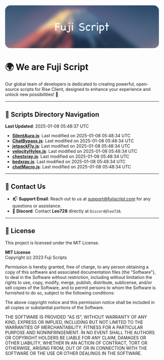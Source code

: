 ![Banner](.github/b.webp)

# 🌍 **We are Fuji Script**

Our global team of developers is dedicated to creating powerful, open-source scripts for Rise Client, designed to enhance your experience and unlock new possibilities! 🌟

---
<!-- SCRIPTS_NAVIGATION_START -->
## 📂 **Scripts Directory Navigation**

**Last Updated**: 2025-01-08 05:48:37 UTC

- **[SilentAura.js](scripts/SilentAura.js)**: Last modified on 2025-01-08 05:48:34 UTC
- **[ChatBypass.js](scripts/ChatBypass.js)**: Last modified on 2025-01-08 05:48:34 UTC
- **[jetpackFly.js](scripts/jetpackFly.js)**: Last modified on 2025-01-08 05:48:34 UTC
- **[velocityHylex.js](scripts/velocityHylex.js)**: Last modified on 2025-01-08 05:48:34 UTC
- **[chestxray.js](scripts/chestxray.js)**: Last modified on 2025-01-08 05:48:34 UTC
- **[bedxray.js](scripts/bedxray.js)**: Last modified on 2025-01-08 05:48:34 UTC
- **[chatMacro.js](scripts/chatMacro.js)**: Last modified on 2025-01-08 05:48:34 UTC

<!-- SCRIPTS_NAVIGATION_END -->

---

## 💬 **Contact Us**  
- 📬 **Support Email**: Reach out to us at [support@fujiscript.com](mailto:support@fujiscript.com) for any questions or assistance.  
- 💬 **Discord**: Contact **Leo728** directly at `Discord@leo728`.

---

## 📜 **License**

This project is licensed under the MIT License.  

**MIT License**  
Copyright (c) 2023 Fuji Scripts  

Permission is hereby granted, free of charge, to any person obtaining a copy of this software and associated documentation files (the "Software"), to deal in the Software without restriction, including without limitation the rights to use, copy, modify, merge, publish, distribute, sublicense, and/or sell copies of the Software, and to permit persons to whom the Software is furnished to do so, subject to the following conditions:  

The above copyright notice and this permission notice shall be included in all copies or substantial portions of the Software.  

THE SOFTWARE IS PROVIDED "AS IS", WITHOUT WARRANTY OF ANY KIND, EXPRESS OR IMPLIED, INCLUDING BUT NOT LIMITED TO THE WARRANTIES OF MERCHANTABILITY, FITNESS FOR A PARTICULAR PURPOSE AND NONINFRINGEMENT. IN NO EVENT SHALL THE AUTHORS OR COPYRIGHT HOLDERS BE LIABLE FOR ANY CLAIM, DAMAGES OR OTHER LIABILITY, WHETHER IN AN ACTION OF CONTRACT, TORT OR OTHERWISE, ARISING FROM, OUT OF OR IN CONNECTION WITH THE SOFTWARE OR THE USE OR OTHER DEALINGS IN THE SOFTWARE.  
